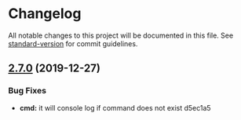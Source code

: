 # Changelog

All notable changes to this project will be documented in this file. See [standard-version](https://github.com/conventional-changelog/standard-version) for commit guidelines.

## [2.7.0](///compare/v2.6.0...v2.7.0) (2019-12-27)


### Bug Fixes

* **cmd:** it will console log if command does not exist d5ec1a5
